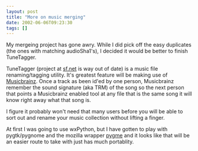 ```yaml
---
layout: post
title: "More on music merging"
date: 2002-06-06T09:23:30
tags: []
---
```


My mergeing project has gone awry. While I did pick off the easy duplicates (the ones with matching audioSha1's), I decided it would be better to finish TuneTagger.

TuneTagger (project at [sf.net][1] is way out of date) is a music file renaming/tagging utility. It's greatest feature will be making use of [Musicbrainz][2]. Once a track as been id'ed by one person, Musicbrainz remember the sound signature (aka TRM) of the song so the next person that points a Musicbrainz enabled tool at any file that is the same song it will know right away what that song is.

I figure it probably won't need that many users before you will be able to sort out and rename your music collection without lifting a finger.

At first I was going to use wxPython, but I have gotten to play with pygtk/pygnome and the mozilla wrapper [ pygme][3] and it looks like that will be an easier route to take with just has much portablity.

   [1]: http://sf.net/tunetagger/
   [2]: http://musicbrainz.org
   [3]: http://cvs.gnome.org/bonsai/rview.cgi?cvsroot=/cvs/gnome&dir=pygme
